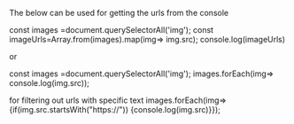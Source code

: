 The below can be used for getting the urls from the console


const images =document.querySelectorAll('img');
const imageUrls=Array.from(images).map(img=> img.src);
console.log(imageUrls)

or

const images =document.querySelectorAll('img');
images.forEach(img=> console.log(img.src));


for filtering out urls with specific text
images.forEach(img=> {if(img.src.startsWith("https://")) {console.log(img.src)}}); 
